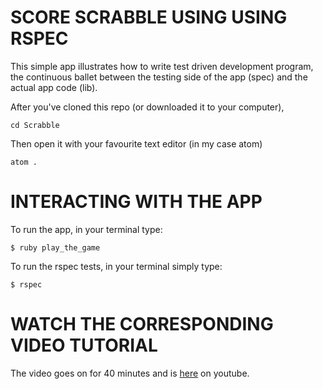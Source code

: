 # SCORE SCRABBLE USING USING RSPEC

This simple app illustrates how to write test driven development program, the continuous ballet between the testing side of the app (spec) and the actual app code (lib).

After you've cloned this repo (or downloaded it to your computer),

```
cd Scrabble
```

Then open it with your favourite text editor (in my case atom)

```
atom .
```

# INTERACTING WITH THE APP

To run the app, in your terminal type:
```
$ ruby play_the_game
```

To run the rspec tests, in your terminal simply type:

```
$ rspec
```

# WATCH THE CORRESPONDING VIDEO TUTORIAL

The video goes on for 40 minutes and is [here](https://youtu.be/SMy82mKBGQM) on youtube.
